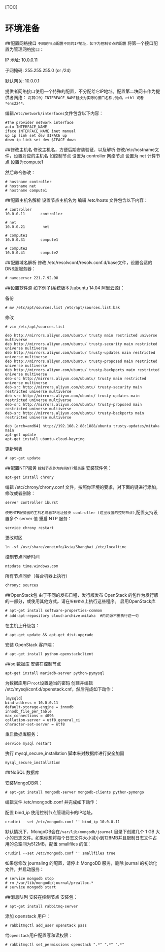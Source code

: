 [TOC]
# 环境准备
##配置网络接口
``不同的节点配置不同的IP地址，如下为控制节点的配置``
将第一个接口配置为管理网络接口：

 IP 地址: 10.0.0.11

 子网掩码: 255.255.255.0 (or /24)

 默认网关: 10.0.0.1

 提供者网络接口使用一个特殊的配置，不分配给它IP地址。配置第二块网卡作为提供者网络：
 ``将其中的 INTERFACE_NAME替换为实际的接口名称,例如，eth1 或者*ens224*。``

 编辑``/etc/network/interfaces``文件包含以下内容：
```
#The provider network interface
auto INTERFACE_NAME
iface INTERFACE_NAME inet manual
up ip link set dev $IFACE up
down ip link set dev $IFACE down
```
##修改主机名
修改主机名，方便后期安装验证，以及解析
修改/etc/hostname文件，设置对应的主机名
如控制节点 设置为 controller
网络节点 设置为 net
计算节点 设置为compute1

然后命令修改：
```
# hostname controller
# hostname net
# hostname compute1
```

##配置主机名解析
设置节点主机名为
编辑 /etc/hosts 文件包含以下内容：
```
# controller
10.0.0.11       controller

# net
10.0.0.21        net
 
# compute1
10.0.0.31       compute1
 
# compute2
10.0.0.41       compute2
```
##配置域名解析
修改 /etc/resolvconf/resolv.conf.d/base文件，设置合适的DNS服服务器：
```
# nameserver 221.7.92.98
```

##设置软件源
如下例子(系统版本为ubuntu 14.04 阿里云源)：

备份
```
# mv /etc/apt/sources.list /etc/apt/sources.list.bak 
```
修改
```
# vim /etc/apt/sources.list 
```
```
deb http://mirrors.aliyun.com/ubuntu/ trusty main restricted universe multiverse
deb http://mirrors.aliyun.com/ubuntu/ trusty-security main restricted universe multiverse
deb http://mirrors.aliyun.com/ubuntu/ trusty-updates main restricted universe multiverse
deb http://mirrors.aliyun.com/ubuntu/ trusty-proposed main restricted universe multiverse
deb http://mirrors.aliyun.com/ubuntu/ trusty-backports main restricted universe multiverse
deb-src http://mirrors.aliyun.com/ubuntu/ trusty main restricted universe multiverse
deb-src http://mirrors.aliyun.com/ubuntu/ trusty-security main restricted universe multiverse
deb-src http://mirrors.aliyun.com/ubuntu/ trusty-updates main restricted universe multiverse
deb-src http://mirrors.aliyun.com/ubuntu/ trusty-proposed main restricted universe multiverse
deb-src http://mirrors.aliyun.com/ubuntu/ trusty-backports main restricted universe multiverse

deb [arch=amd64] http://192.168.2.88:1888/ubuntu trusty-updates/mitaka main 
apt-get update 
apt-get install ubuntu-cloud-keyring
```

更新列表
```
# apt-get update 
```

##配置NTP服务
``控制节点作为内网NTP服务器``
安装软件包：
```
apt-get install chrony
```
编辑 /etc/chrony/chrony.conf 文件，按照你环境的要求，对下面的键进行添加，修改或者删除：
```
server controller iburst 
```
``使用NTP服务器的主机名或者IP地址替换 controller (这里设置的控制节点)``,配置支持设置多个 server 值
重启 NTP 服务：
```
service chrony restart
```
更改时区
```
ln -sf /usr/share/zoneinfo/Asia/Shanghai /etc/localtime
```
控制节点同步时间
```
ntpdate time.windows.com
```
所有节点同步（每台机器上执行）
```
chronyc sources
```

##OpenStack包
由于不同的发布日程，发行版发布 OpenStack 的包作为发行版的一部分，或使用其他方式。请在``所有节点``上执行这些程序。
启用OpenStack库

```
# apt-get install software-properties-common
# add-apt-repository cloud-archive:mitaka  #内网源不要执行这一句
```

在主机上升级包：
```
# apt-get update && apt-get dist-upgrade
```
安装 OpenStack 客户端：
```
# apt-get install python-openstackclient
```

##sql数据库
安装在控制节点
```
apt-get install mariadb-server python-pymysql
```
为数据库用户``root``设置适当的密码
创建并编辑 /etc/mysql/conf.d/openstack.cnf，然后完成如下动作：
```
[mysqld]
bind-address = 10.0.0.11
default-storage-engine = innodb
innodb_file_per_table
max_connections = 4096
collation-server = utf8_general_ci
character-set-server = utf8
```
重启数据库服务：
```
service mysql restart
```
执行 mysql_secure_installation 脚本来对数据库进行安全加固
```
mysql_secure_installation
```
##NoSQL 数据库

安装MongoDB包：
```
# apt-get install mongodb-server mongodb-clients python-pymongo
```
编辑文件 /etc/mongodb.conf 并完成如下动作：

配置 bind_ip 使用控制节点管理网卡的IP地址。
```
crudini --set /etc/mongodb.conf '' bind_ip 10.0.0.11
```
默认情况下，MongoDB会在``/var/lib/mongodb/journal`` 目录下创建几个 1 GB 大小的日志文件。如果你想将每个日志文件大小减小到128MB并且限制日志文件占用的总空间为512MB，配置 smallfiles 的值：
```
crudini --set /etc/mongodb.conf '' smallfiles true
```
如果您修改 journaling 的配置，请停止 MongoDB 服务，删除 journal 的初始化文件，并启动服务：
```
# service mongodb stop
# rm /var/lib/mongodb/journal/prealloc.*
# service mongodb start
```
##消息队列
安装在控制节点
安装包：
```
# apt-get install rabbitmq-server
```
添加 openstack 用户：
```
# rabbitmqctl add_user openstack pass
```
给``openstack``用户配置写和读权限：
```
# rabbitmqctl set_permissions openstack ".*" ".*" ".*"
```

